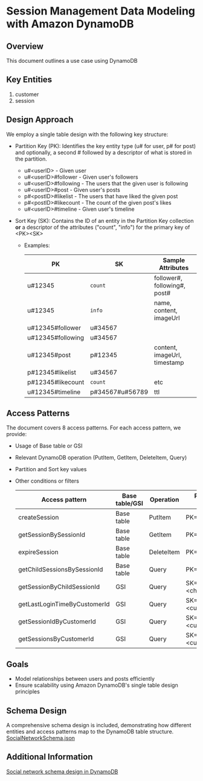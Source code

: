 # Session Management Data Modeling with Amazon DynamoDB

## Overview

This document outlines a use case using DynamoDB 

## Key Entities

1. customer
2. session

## Design Approach

We employ a single table design with the following key structure:

- Partition Key (PK): Identifies the key entity type (u#<userID> for user, p#<postID> for post) and optionally, a second # followed by a descriptor of what is stored in the partition. 
  - u#\<userID\> - Given user
  - u#\<userID\>#follower - Given user's followers
  - u#\<userID\>#following - The users that the given user is following
  - u#\<userID\>#post - Given user's posts
  - p#\<postID\>#likelist - The users that have liked the given post
  - p#\<postID\>#likecount - The count of the given post's likes
  - u#\<userID\>#timeline - Given user's timeline

- Sort Key (SK): Contains the ID of an entity in the Partition Key collection 
    **or** 
  a descriptor of the attributes ("count", "info") for the primary key of \<PK\>\<SK\>

    - Examples:  

      | PK | SK | Sample Attributes |
      | ----------- | ----------- | ----------- |
      | u#12345 | `count` | follower#, following#, post# |
      | u#12345 | `info` | name, content, imageUrl |
      | u#12345#follower | u#34567 ||
      | u#12345#following | u#34567 ||
      | u#12345#post | p#12345 | content, imageUrl, timestamp |
      | p#12345#likelist | u#34567 ||
      | p#12345#likecount | `count` | etc |
      | u#12345#timeline | p#34567#u#56789 | ttl |


## Access Patterns

The document covers 8 access patterns. For each access pattern, we provide:
- Usage of Base table or GSI
- Relevant DynamoDB operation (PutItem, GetItem, DeleteItem, Query)
- Partition and Sort key values
- Other conditions or filters

  | Access pattern | Base table/GSI | Operation | Partition key value | Sort key value | Other conditions/Filters |
  | ----------- | ----------- | ----------- | ----------- | ----------- | ----------- |
  | createSession | Base table | PutItem | PK=\<session_id\> | SK=customer_id | |
  | getSessionBySessionId | Base table | GetItem | PK=\<session_id\> | SK=customer_id | |
  | expireSession | Base table | DeleteItem | PK=\<session_id\> | SK=customer_id | |
  | getChildSessionsBySessionId | Base table | Query | PK=\<session_id\> | SK=customer_id | |
  | getSessionByChildSessionId | GSI | Query | SK=\<child_session_id\> | SK begins_with “child#” | |
  | getLastLoginTimeByCustomerId | GSI | Query | SK=\<customer_id\> | | |
  | getSessionIdByCustomerId | GSI | Query | SK=\<customer_id\> | PK=session_id | |
  | getSessionsByCustomerId | GSI | Query | SK=\<customer_id\> | | |

## Goals

- Model relationships between users and posts efficiently
- Ensure scalability using Amazon DynamoDB's single table design principles

## Schema Design

A comprehensive schema design is included, demonstrating how different entities and access patterns map to the DynamoDB table structure. [SocialNetworkSchema.json](https://github.com/aws-samples/aws-dynamodb-examples/blob/master/schema_design/SchemaExamples/SocialNetwork/SocialNetworkSchema.json)

## Additional Information
[Social network schema design in DynamoDB](https://docs.aws.amazon.com/amazondynamodb/latest/developerguide/data-modeling-schema-social-network.html)
